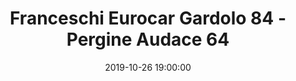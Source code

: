 ---
title: Franceschi Eurocar Gardolo 84 - Pergine Audace 64
date: 2019-10-26 19:00:00
squadra-a: Pergine Audace
punteggio-a: 64
squadra-b: Franceschi Eurocar Gardolo
punteggio-b: 84
partite/squadra: serie-d-19-20
luogo: Centro Sportivo Trento Nord
categoria: serie d
---
